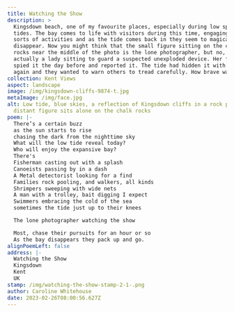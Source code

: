 ```yaml
---
title: Watching the Show
description: >
  Kingsdown beach, one of my favourite places, especially during low spring
  tides. The bay comes to life with visitors during this time, engaging in all
  sorts of activities and as the tide comes back in they seem to magically
  disappear. Now you might think that the small figure sitting on the chalk
  rocks near the middle of the photo is the lone photographer, but no, it was
  actually a lady sitting to guard a suspected unexploded device. Her friend had
  spied it the day before and reported it. The tide had hidden it with sand
  again and they wanted to warn others to tread carefully. How brave was that?
collection: Kent Views
aspect: landscape
image: /img/kingsdown-cliffs-9874-t.jpg
metaImage: /img/face.jpg
alt: Low tide, blue skies, a reflection of Kingsdown cliffs in a rock pool, a
  distant figure sits alone on the chalk rocks
poem: |-
  There’s a certain buzz
  as the sun starts to rise 
  chasing the dark from the nighttime sky
  What will the low tide reveal today?
  Who will enjoy the expansive bay?
  There's
  Fisherman casting out with a splash
  Canoeists passing by in a dash
  A Metal detectorist looking for a find
  Families rock pooling, and walkers, all kinds
  Shrimpers sweeping with wide nets
  A man with a trolley, bait digging I expect
  Swimmers embracing the cold of the sea
  sometimes the tide just up to their knees

  The lone photographer watching the show

  Most, chase their pursuits for an hour or so
  As the bay disappears they pack up and go.
alignPoemLeft: false
address: |-
  Watching the Show
  Kingsdown
  Kent
  UK
stamp: /img/watching-the-show-stamp-2-1-.png
author: Caroline Whitehouse
date: 2023-02-26T08:00:56.627Z
---
```

